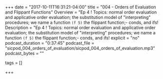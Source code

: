 +++
date = "2017-10-11T16:31:21-04:00"
title = "004 - Orders of Evaluation and Flippant Functions"
Overview = "Ep 4 ! Topics: normal order evaluation and applicative order evaluation; the substitution model of "interpreting" procedures; we name a function `(f 5)` the flippant function;- conds, and ifs!
Description = "Ep 4 ! Topics: normal order evaluation and applicative order evaluation; the substitution model of "interpreting" procedures; we name a function `(f 5)` the flippant function;- conds, and ifs!
explicit = "no"
podcast_duration = "0:37:45"
podcast_file = "sicpod_004_orders_of_evaluation/sicpod_004_orders_of_evaluation.mp3"
podcast_bytes = ""

tags = []

+++



